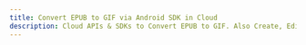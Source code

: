 ---title: Convert EPUB to GIF via Android SDK in Clouddescription: Cloud APIs & SDKs to Convert EPUB to GIF. Also Create, Edit & Render Microsoft Word & OpenOffice documents in the Cloud.---